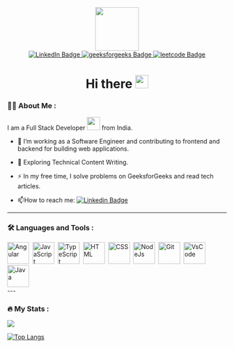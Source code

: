 <div id="header" align="center">
  <img src="https://media.giphy.com/media/M9gbBd9nbDrOTu1Mqx/giphy.gif" width="100"/>
  <div id="badges">
  <a href="https://www.linkedin.com/in/akshay-patil-0b264b180/">
    <img src="https://img.shields.io/badge/LinkedIn-blue?style=for-the-badge&logo=linkedin&logoColor=white" alt="LinkedIn Badge"/>
  </a>
  <a href="https://auth.geeksforgeeks.org/user/patilakskd97/?utm_source=geeksforgeeks&utm_medium=my_profile&utm_campaign=auth_user">
    <img src="https://img.shields.io/badge/geeksforgeeks-green?style=for-the-badge&logo=geeksforgeeks&logoColor=Green" alt="geeksforgeeks Badge"/>
  </a>
  <a href="https://leetcode.com/akshay123456789/">
    <img src="https://img.shields.io/badge/leetcode-orange?style=for-the-badge&logo=leetcode&logoColor=orange" alt="leetcode Badge"/>
  </a>
</div>
  <img src="https://komarev.com/ghpvc/?username=Akshaykumar4524&style=flat-square&color=blue" alt=""/>
  <h1>
  Hi there
  <img src="https://media.giphy.com/media/hvRJCLFzcasrR4ia7z/giphy.gif" width="30px"/>
</h1>
</div>


### :man_technologist: About Me :
I am a Full Stack Developer <img src="https://media.giphy.com/media/WUlplcMpOCEmTGBtBW/giphy.gif" width="30"> from India.
- :telescope: I’m working as a Software Engineer and contributing to frontend and backend for building web applications.

- :seedling: Exploring Technical Content Writing.

- :zap: In my free time, I solve problems on GeeksforGeeks and read tech articles.

- :mailbox:How to reach me: [![Linkedin Badge](https://img.shields.io/badge/-Akshay-blue?style=flat&logo=Linkedin&logoColor=white)](https://www.linkedin.com/in/akshay-patil-0b264b180/)

---

### :hammer_and_wrench: Languages and Tools :
<!-- [![My Skills](https://skills.thijs.gg/icons?i=angular,html,css,ts,js,nodejs,git,java)](https://skills.thijs.gg) -->
<div>
  <img src="https://user-images.githubusercontent.com/25181517/183890595-779a7e64-3f43-4634-bad2-eceef4e80268.png" title="Angular" alt="Angular" width="50" height="50"/>&nbsp;
  <img src="https://user-images.githubusercontent.com/25181517/117447155-6a868a00-af3d-11eb-9cfe-245df15c9f3f.png" title="JavaScript" alt="JavaScript" width="50" height="50"/>&nbsp;
  <img src="https://user-images.githubusercontent.com/25181517/183890598-19a0ac2d-e88a-4005-a8df-1ee36782fde1.png" title="TypeScript" alt="TypeScript" width="50" height="50"/>&nbsp;
  <img src="https://user-images.githubusercontent.com/25181517/192158954-f88b5814-d510-4564-b285-dff7d6400dad.png" title="HTML" alt="HTML" width="50" height="50"/>&nbsp;
  <img src="https://user-images.githubusercontent.com/25181517/183898674-75a4a1b1-f960-4ea9-abcb-637170a00a75.png" title="CSS" alt="CSS" width="50" height="50"/>&nbsp;
  <img src="https://user-images.githubusercontent.com/25181517/183568594-85e280a7-0d7e-4d1a-9028-c8c2209e073c.png" title="NodeJs" alt="NodeJs" width="50" height="50"/>&nbsp;
  <img src="https://user-images.githubusercontent.com/25181517/192108376-c675d39b-90f6-4073-bde6-5a9291644657.png" title="Git" alt="Git" width="50" height="50"/>&nbsp;
  <img src="https://user-images.githubusercontent.com/25181517/192108891-d86b6220-e232-423a-bf5f-90903e6887c3.png" title="VsCode" alt="VsCode" width="50" height="50"/>&nbsp;
  <img src="https://user-images.githubusercontent.com/25181517/117201156-9a724800-adec-11eb-9a9d-3cd0f67da4bc.png" title="Java" **alt="Java" width="50" height="50"/>
</div>
---

### :fire: My Stats :
<img src="https://github-readme-stats.vercel.app/api?username=Akshaykumar4524&&show_icons=true&title_color=ffffff&icon_color=bb2acf&text_color=daf7dc&bg_color=151515">
<!-- [![GitHub Streak](http://github-readme-streak-stats.herokuapp.com?user=Akshaykumar4524&theme=dark&background=000000)](https://git.io/streak-stats) -->
<!-- [![Top Langs](https://github-readme-stats.vercel.app/api/top-langs/?username=Akshaykumar4524)](https://github.com/anuraghazra/github-readme-stats) -->

[![Top Langs](https://github-readme-stats.vercel.app/api/top-langs/?username=Akshaykumar4524&layout=compact&theme=vision-friendly-dark)](https://github.com/anuraghazra/github-readme-stats)



